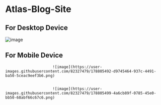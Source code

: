 # Atlas-Blog-Site

## For Desktop Device

![image](https://user-images.githubusercontent.com/82327479/178805462-a2fa47e8-075f-4061-985f-0956b779c834.png)

## For Mobile Device

                         ![image](https://user-images.githubusercontent.com/82327479/178805492-d9745464-937c-4491-ba50-5ceac9eef3b6.png)


                         ![image](https://user-images.githubusercontent.com/82327479/178805499-4a6cb89f-0785-45e0-bb50-68abf66c67c6.png)
